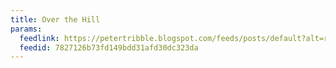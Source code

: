 ```yaml
---
title: Over the Hill
params:
  feedlink: https://petertribble.blogspot.com/feeds/posts/default?alt=rss
  feedid: 7827126b73fd149bdd31afd30dc323da
---
```

